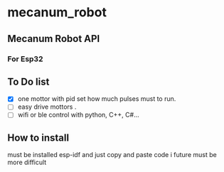 # mecanum_robot

## Mecanum Robot API
### For Esp32

## To Do list

- [X] one mottor with pid set how much pulses must to run.
- [ ] easy drive mottors .
- [ ] wifi or ble control with python, C++, C#...

## How to install

must be installed esp-idf
and just copy and paste code 
i future must be more difficult
